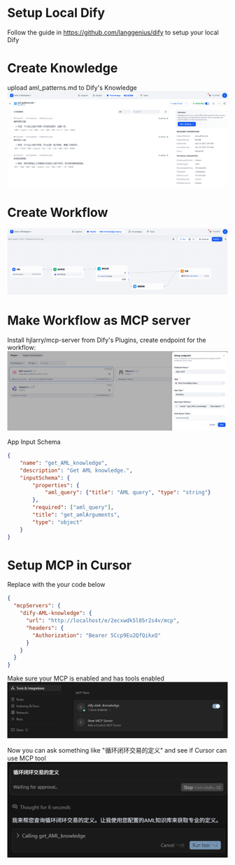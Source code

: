 # Setup Local Dify
Follow the guide in https://github.com/langgenius/dify to setup your local Dify

# Create Knowledge
upload aml_patterns.md to Dify's Knowledge
![](image/dify_knowledge.png)

# Create Workflow
![](image/dify_workflow.png)

# Make Workflow as MCP server
Install hjlarry/mcp-server from Dify's Plugins, create endpoint for the workflow:
![](image/dify_mcp.png)

App Input Schema
```json
{
    "name": "get_AML_knowledge",
    "description": "Get AML knowledge.",
    "inputSchema": {
        "properties": {
            "aml_query": {"title": "AML query", "type": "string"}
        },
        "required": ["aml_query"],
        "title": "get_amlArguments",
        "type": "object"
    }
}
```

# Setup MCP in Cursor
Replace with the your code below
```json
{
  "mcpServers": {
    "dify-AML-knowledge": {
      "url": "http://localhost/e/2ecxwdk5l85r2s4v/mcp",
      "headers": {
        "Authorization": "Bearer 5Ccp9Eu2QfQikxQ"
      }
    }
  }
} 
```
Make sure your MCP is enabled and has tools enabled
![](image/cursor_mcp.png)

Now you can ask something like "循环闭环交易的定义" and see if Cursor can use MCP tool
![](image/cursor_tool_calling.png)